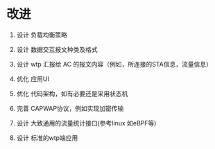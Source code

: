 # 改进

1. 设计 负载均衡策略

2. 设计 数据交互报文种类及格式

3. 设计 wtp 汇报给 AC 的报文内容（例如，所连接的STA信息，流量信息）

4. 优化 应用UI

5. 优化 代码架构，如有必要还是采用状态机

6. 完善 CAPWAP协议，例如实现加密传输

7. 设计 大致通用的流量统计接口(参考linux 如eBPF等)

8. 设计 标准的wtp端应用

   